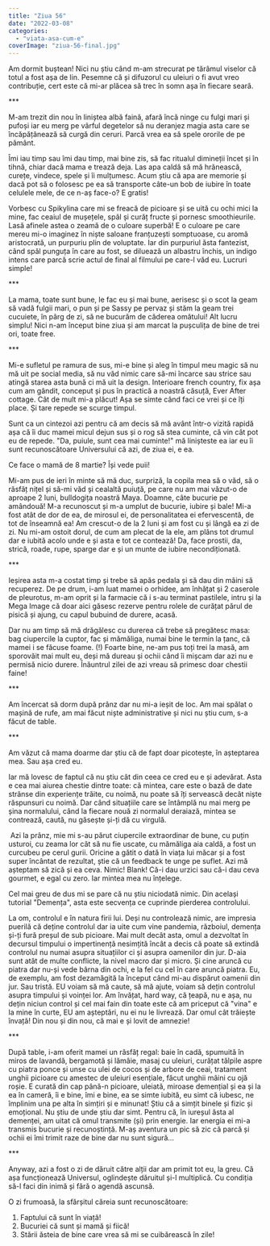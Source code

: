 ```yaml
---
title: "Ziua 56"
date: "2022-03-08"
categories: 
  - "viata-asa-cum-e"
coverImage: "ziua-56-final.jpg"
---
```


Am dormit buștean! Nici nu știu când m-am strecurat pe tărâmul viselor că totul a fost așa de lin. Pesemne că și difuzorul cu uleiuri o fi avut vreo contribuție, cert este că mi-ar plăcea să trec în somn așa în fiecare seară.

\*\*\*

M-am trezit din nou în liniștea albă faină, afară încă ninge cu fulgi mari și pufoși iar eu merg pe vârful degetelor să nu deranjez magia asta care se încăpățânează să curgă din ceruri. Parcă vrea ea să spele ororile de pe pământ.

Îmi iau timp sau îmi dau timp, mai bine zis, să fac ritualul dimineții încet și în tihnă, chiar dacă mama e trează deja. Las apa caldă să mă hrănească, curețe, vindece, spele și îi mulțumesc. Acum știu că apa are memorie și dacă pot să o folosesc pe ea să transporte câte-un bob de iubire în toate celulele mele, de ce n-aș face-o? E gratis! 

Vorbesc cu Spikylina care mi se freacă de picioare și se uită cu ochi mici la mine, fac ceaiul de mușețele, spăl și curăț fructe și pornesc smoothieurile. Lasă afinele astea o zeamă de o culoare superbă! E o culoare pe care mereu mi-o imaginez în niște saloane franțuzești somptuoase, cu aromă aristocrată, un purpuriu plin de voluptate. Iar din purpuriul ăsta fantezist, când spăl punguța în care au fost, se diluează un albastru închis, un indigo intens care parcă scrie actul de final al filmului pe care-l văd eu. Lucruri simple!

\*\*\*

La mama, toate sunt bune, le fac eu și mai bune, aerisesc și o scot la geam să vadă fulgii mari, o pun și pe Sassy pe pervaz și stăm la geam trei cucuiete, în pârg de zi, să ne bucurăm de căderea omătului! Alt lucru simplu! Nici n-am început bine ziua și am marcat la pușculița de bine de trei ori, toate free.

\*\*\*

Mi-e sufletul pe ramura de sus, mi-e bine și aleg în timpul meu magic să nu mă uit pe social media, să nu văd nimic care să-mi încarce sau strice sau atingă starea asta bună ci mă uit la design. Interioare french country, fix așa cum am gândit, conceput și pus în practică a noastră căsuță, Ever After cottage. Cât de mult mi-a plăcut! Așa se simte când faci ce vrei și ce îți place. Și tare repede se scurge timpul.

Sunt ca un cintezoi azi pentru că am decis să mă avânt într-o vizită rapidă așa că îi duc mamei micul dejun sus și o rog să stea cuminte, că vin cât pot eu de repede. "Da, puiule, sunt cea mai cuminte!" mă linișteste ea iar eu îi sunt recunoscătoare Universului că azi, de ziua ei, e ea.

Ce face o mamă de 8 martie? Își vede puii!

Mi-am pus de ieri în minte să mă duc, surpriză, la copila mea să o văd, să o răsfăț nițel și să-mi văd și cealaltă puiuță, pe care nu am mai văzut-o de aproape 2 luni, bulldogița noastră Maya. Doamne, câte bucurie pe amândouă! M-a recunoscut și m-a umplut de bucurie, iubire și bale! Mi-a fost atât de dor de ea, de mirosul ei, de personalitatea ei efervescentă, de tot de înseamnă ea! Am crescut-o de la 2 luni și am fost cu și lângă ea zi de zi. Nu mi-am ostoit dorul, de cum am plecat de la ele, am plâns tot drumul dar e iubită acolo unde e și asta e tot ce contează! Da, face prostii, da, strică, roade, rupe, sparge dar e și un munte de iubire necondiționată.

\*\*\*

Ieșirea asta m-a costat timp și trebe să apăs pedala și să dau din mâini să recuperez. De pe drum, i-am luat mamei o orhidee, am înhățat și 2 caserole de pleurotus, m-am oprit și la farmacie că i s-au terminat pastilele, intru și la Mega Image că doar aici găsesc rezerve pentru rolele de curățat părul de pisică și ajung, cu capul bubuind de durere, acasă.

Dar nu am timp să mă drăgălesc cu durerea că trebe să pregătesc masa: bag ciupercile la cuptor, fac și mămăliga, numai bine le termin la țanc, că mamei i se făcuse foame. (!) Foarte bine, ne-am pus toți trei la masă, am sporovăit mai mult eu, deși mă dureau și ochii când îi mișcam dar azi nu e permisă nicio durere. Înăuntrul zilei de azi vreau să primesc doar chestii faine!

\*\*\*

Am încercat să dorm după prânz dar nu mi-a ieșit de loc. Am mai spălat o mașină de rufe, am mai făcut niște administrative și nici nu știu cum, s-a făcut de table. 

\*\*\*

Am văzut că mama doarme dar știu că de fapt doar picotește, în așteptarea mea. Sau așa cred eu. 

Iar mă lovesc de faptul că nu știu cât din ceea ce cred eu e și adevărat. Asta e cea mai aiurea chestie dintre toate: că mintea, care este o bază de date strânse din experiențe trăite, cu noimă, nu poate să îți servească decât niște răspunsuri cu noimă. Dar când situațiile care se întâmplă nu mai merg pe șina normalului, când la fiecare nouă zi normalul deraiază, mintea se contrează, caută, nu găsește și-ți dă cu virgulă.

 Azi la prânz, mie mi s-au părut ciupercile extraordinar de bune, cu puțin usturoi, cu zeama lor cât să nu fie uscate, cu mămăliga aia caldă, a fost un curcubeu pe cerul gurii. Oricine a gătit o dată în viața lui măcar și a fost super încântat de rezultat, știe că un feedback te unge pe suflet. Azi mă așteptam să zică și ea ceva. Nimic! Blank! Că-i dau urzici sau că-i dau ceva gourmet, e egal cu zero. Iar mintea mea nu înțelege. 

Cel mai greu de dus mi se pare că nu știu niciodată nimic. Din același tutorial "Demența", asta este secvența ce cuprinde pierderea controlului. 

La om, controlul e în natura firii lui. Deși nu controlează nimic, are impresia puerilă că deține controlul dar ia uite cum vine pandemia, războiul, demența și-ți fură preșul de sub picioare. Mai mult decât asta, omul a dezvoltat în decursul timpului o impertinență nesimțită încât a decis că poate să extindă controlul nu numai asupra situațiilor ci și asupra oamenilor din jur. D-aia sunt atât de multe conflicte, la nivel macro dar și micro. Și cine aruncă cu piatra dar nu-și vede bârna din ochi, e la fel cu cel în care aruncă piatra. Eu, de exemplu, am fost dezamăgită la început când mi-au dispărut oamenii din jur. Sau tristă. EU voiam să mă caute, să mă ajute, voiam să dețin controlul asupra timpului și voinței lor. Am învățat, hard way, că țeapă, nu e așa, nu dețin niciun control și cel mai fain din toate este că am priceput că "vina" e la mine în curte, EU am așteptări, nu ei nu le livrează. Dar omul cât trăiește învață! Din nou și din nou, că mai e și lovit de amnezie!

\*\*\*

După table, i-am oferit mamei un răsfăț regal: baie în cadă, spumuită în miros de lavandă, bergamotă și lămâie, masaj cu uleiuri, curățat tălpile aspre cu piatra ponce și unse cu ulei de cocos și de arbore de ceai, tratament unghii picioare cu amestec de uleiuri esențiale, făcut unghii mâini cu ojă roșie. E curată din cap până-n picioare, uleiată, miroase demențial și ea și la ea în cameră, îi e bine, îmi e bine, ea se simte iubită, eu simt că iubesc, ne împlinim una pe alta în simțiri și e minunat! Știu că a simțit binele și fizic și emoțional. Nu știu de unde știu dar simt. Pentru că, în iureșul ăsta al demenței, am uitat că omul transmite (și) prin energie. Iar energia ei mi-a transmis bucurie și recunoștință. M-aș aventura un pic să zic că parcă și ochii ei îmi trimit raze de bine dar nu sunt sigură…

\*\*\*

Anyway, azi a fost o zi de dăruit către alții dar am primit tot eu, la greu. Că așa funcționează Universul, oglindește dăruitul și-l multiplică. Cu condiția să-l faci din inimă și fără o agendă ascunsă.

O zi frumoasă, la sfărșitul căreia sunt recunoscătoare:

1. Faptului că sunt în viață!
2. Bucuriei că sunt și mamă și fiică!
3. Stării ăsteia de bine care vrea să mi se cuibărească în zile!
